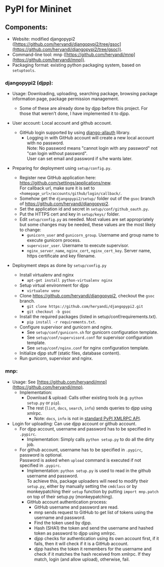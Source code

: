 # PyPI for Mininet

## Components:
- Website: modified djangopypi2 ([https://github.com/heryandi/djangopypi2/tree/gsoc](https://github.com/heryandi/djangopypi2/tree/gsoc)).
- Command-line tool: mnp ([https://github.com/heryandi/mnp](https://github.com/heryandi/mnp)).
- Packaging format: existing python packaging system, based on `setuptools`.

### djangopypi2 (djpp):
- Usage: Downloading, uploading, searching package, browsing package information page, package permission management.
  - Some of these are already done by djpp before this project. For those that weren't done, I have implemented it to djpp.
- User account: Local account and github account.
  - GitHub login supported by using [django-allauth](https://github.com/pennersr/django-allauth) library.
     - Logging in with GitHub account will create a new local account with no password.  
       Note: No password means "cannot login with any password" not "can login without password".  
       User can set email and password if s/he wants later.
- Preparing for deployment using `setup/config.py`.
  - Register new GitHub application here: https://github.com/settings/applications/new.  
    For callback url, make sure it is set to `<homepage_url>/accounts/github/login/callback/`.
  - Somehow get the `djangopypi2/setup/` folder out of the `gsoc` branch of https://github.com/heryandi/djangopypi2.
  - Set the application id and secret in `setup/conf/github_oauth.py`.
  - Put the HTTPS cert and key in `setup/keys/` folder.
  - Edit `setup/config.py` as needed. Most values are set appropriately but some changes may be needed, these values are the most likely to change:
     - `gunicorn_user` and `gunicorn_group`. Username and group name to execute gunicorn process.
     - `supervisor_user`. Username to execute supervisor.
     - `nginx_server_name`, `nginx_cert`, `nginx_cert_key`. Server name, https certificate and key filename.

- Deployment steps as done by `setup/config.py`
  - Install virtualenv and nginx
     - `apt-get install python-virtualenv nginx`
  - Setup virtual environment for djpp
     - `virtualenv venv`
  - Clone https://github.com/heryandi/djangopypi2, checkout the `gsoc` branch.
     - `git clone https://github.com/heryandi/djangopypi2.git`
     - `git checkout -b gsoc`
  - Install the required packages (listed in setup/conf/requirements.txt).
     - `pip install -r requirements.txt`.
  - Configure supervisor and gunicorn and nginx.
     - See `setup/conf/gunicorn.sh` for gunicorn configuration template.
     - See `setup/conf/supervisord.conf` for supervisor configuration template.
     - See `setup/conf/nginx.conf` for nginx configuration template.
  - Initialize djpp stuff (static files, database content).
  - Run gunicorn, supervisor and nginx.
  
### mnp:
- Usage: See [https://github.com/heryandi/mnp](https://github.com/heryandi/mnp).
  - Implementation:
     - Download & upload: Calls other existing tools (e.g. `python setup.py` or `pip`).
     - The rest (`list`, `docs`, `search`, `info`) sends queries to djpp using xmlrpc.
         - Note: `docs`, `info` is not in [standard PyPI XMLRPC API](http://wiki.python.org/moin/PyPIXmlRpc).
- Login for uploading: Can use djpp account or github account.
  - For djpp account, username and password has to be specified in `.pypirc`.
     - Implementation: Simply calls `python setup.py` to do all the dirty job.
  - For github account, username has to be specified in `.pypirc`, password is optional.  
    Password is asked when `upload` command is executed if not specified in `.pypirc`.
     - Implementation: `python setup.py` is used to read in the github username and password.  
       To achieve this, package uploaders will need to modify their `setup.py`, either by manually setting the `cmdclass` or by monkeypatching their `setup` function by putting `import mnp.patch` on top of their setup.py (monkeypatching).
     - GitHub account authentication process:
         - GitHub username and password are read.
         - mnp sends request to GitHub to get list of tokens using the username and password.
         - Find the token used by djpp.
         - Hash (SHA1) the token and send the username and hashed token as password to djpp using xmlrpc.
         - djpp checks for authentication using its own account first, if it fails, then it will check if it is a GitHub account.
         - djpp hashes the token it remembers for the username and check if it matches the hash received from xmlrpc. If they match, login (and allow upload), otherwise, fail.

